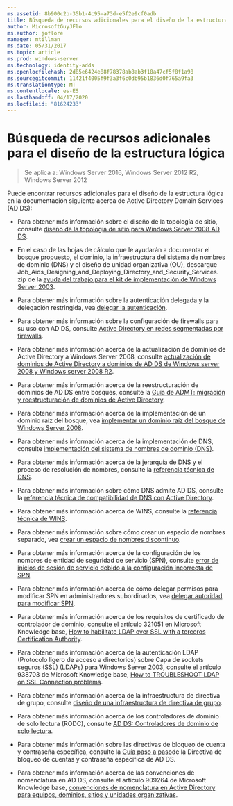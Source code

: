 ```yaml
---
ms.assetid: 8b900c2b-35b1-4c95-a73d-e5f2e9cf0adb
title: Búsqueda de recursos adicionales para el diseño de la estructura lógica
author: MicrosoftGuyJFlo
ms.author: joflore
manager: mtillman
ms.date: 05/31/2017
ms.topic: article
ms.prod: windows-server
ms.technology: identity-adds
ms.openlocfilehash: 2d85e6424e88f78378ab8ab3f18a47cf5f8f1a98
ms.sourcegitcommit: 11421f4005f9f3a3f6c0db95b1836d0f765a9fa3
ms.translationtype: MT
ms.contentlocale: es-ES
ms.lasthandoff: 04/17/2020
ms.locfileid: "81624233"
---
```

# <a name="finding-additional-resources-for-logical-structure-design"></a>Búsqueda de recursos adicionales para el diseño de la estructura lógica

> Se aplica a: Windows Server 2016, Windows Server 2012 R2, Windows Server 2012

Puede encontrar recursos adicionales para el diseño de la estructura lógica en la documentación siguiente acerca de Active Directory Domain Services (AD DS):

- Para obtener más información sobre el diseño de la topología de sitio, consulte [diseño de la topología de sitio para Windows Server 2008 AD DS](Designing-the-Site-Topology.md).

- En el caso de las hojas de cálculo que le ayudarán a documentar el bosque propuesto, el dominio, la infraestructura del sistema de nombres de dominio (DNS) y el diseño de unidad organizativa (OU), descargue Job_Aids_Designing_and_Deploying_Directory_and_Security_Services. zip de la [ayuda del trabajo para el kit de implementación de Windows Server 2003](https://microsoft.com/download/details.aspx?id=9608).

- Para obtener más información sobre la autenticación delegada y la delegación restringida, vea [delegar la autenticación](https://docs.microsoft.com/previous-versions/windows/it-pro/windows-server-2003/cc739740(v=ws.10)).

- Para obtener más información sobre la configuración de firewalls para su uso con AD DS, consulte [Active Directory en redes segmentadas por firewalls](https://microsoft.com/download/details.aspx?familyid=c2ef3846-43f0-4caf-9767-a9166368434e).

- Para obtener más información acerca de la actualización de dominios de Active Directory a Windows Server 2008, consulte [actualización de dominios de Active Directory a dominios de AD DS de Windows server 2008 y Windows server 2008 R2](https://docs.microsoft.com/previous-versions/windows/it-pro/windows-server-2008-R2-and-2008/cc731188(v=ws.10)).

- Para obtener más información acerca de la reestructuración de dominios de AD DS entre bosques, consulte la [Guía de ADMT: migración y reestructuración de dominios de Active Directory](https://docs.microsoft.com/previous-versions/windows/it-pro/windows-server-2008-R2-and-2008/cc974332(v=ws.10)).

- Para obtener más información acerca de la implementación de un dominio raíz del bosque, vea [implementar un dominio raíz del bosque de Windows Server 2008](https://docs.microsoft.com/previous-versions/windows/it-pro/windows-server-2008-R2-and-2008/cc731174(v=ws.10)).

- Para obtener más información acerca de la implementación de DNS, consulte [implementación del sistema de nombres de dominio (DNS)](https://docs.microsoft.com/previous-versions/windows/it-pro/windows-server-2003/cc780661(v=ws.10)).

- Para obtener más información acerca de la jerarquía de DNS y el proceso de resolución de nombres, consulte la [referencia técnica de DNS](https://docs.microsoft.com/previous-versions/windows/it-pro/windows-server-2003/cc779926(v=ws.10)).

- Para obtener más información sobre cómo DNS admite AD DS, consulte la [referencia técnica de compatibilidad de DNS con Active Directory](https://docs.microsoft.com/previous-versions/windows/it-pro/windows-server-2003/cc781627(v=ws.10)).

- Para obtener más información acerca de WINS, consulte la [referencia técnica de WINS](https://docs.microsoft.com/previous-versions/windows/it-pro/windows-server-2003/cc736411(v=ws.10)).

- Para obtener más información sobre cómo crear un espacio de nombres separado, vea [crear un espacio de nombres discontinuo](https://docs.microsoft.com/previous-versions/windows/it-pro/windows-server-2003/cc755926(v=ws.10)).

- Para obtener más información acerca de la configuración de los nombres de entidad de seguridad de servicio (SPN), consulte [error de inicios de sesión de servicio debido a la configuración incorrecta de SPN](https://docs.microsoft.com/previous-versions/windows/it-pro/windows-server-2003/cc772897(v=ws.10)).

- Para obtener más información acerca de cómo delegar permisos para modificar SPN en administradores subordinados, vea [delegar autoridad para modificar SPN](https://technet.microsoft.com/library/cc772895(WS.10).aspx).

- Para obtener más información acerca de los requisitos de certificado de controlador de dominio, consulte el artículo 321051 en Microsoft Knowledge base, [How to habilitate LDAP over SSL with a terceros Certification Authority](https://support.microsoft.com/help/321051/).

- Para obtener más información acerca de la autenticación LDAP (Protocolo ligero de acceso a directorios) sobre Capa de sockets seguros (SSL) (LDAPs) para Windows Server 2003, consulte el artículo 938703 de Microsoft Knowledge base, [How to TROUBLESHOOT LDAP on SSL Connection problems](https://support.microsoft.com/help/938703/).

- Para obtener más información acerca de la infraestructura de directiva de grupo, consulte [diseño de una infraestructura de directiva de grupo](https://docs.microsoft.com/previous-versions/windows/it-pro/windows-server-2003/cc786524(v=ws.10)).

- Para obtener más información acerca de los controladores de dominio de solo lectura (RODC), consulte [AD DS: Controladores de dominio de solo lectura](https://docs.microsoft.com/previous-versions/windows/it-pro/windows-server-2008-R2-and-2008/cc732801(v=ws.10)).

- Para obtener más información sobre las directivas de bloqueo de cuenta y contraseña específica, consulte la [Guía paso a paso](https://docs.microsoft.com/previous-versions/windows/it-pro/windows-server-2008-R2-and-2008/cc770842(v=ws.10))de la Directiva de bloqueo de cuentas y contraseña específica de AD DS.

- Para obtener más información acerca de las convenciones de nomenclatura en AD DS, consulte el artículo 909264 de Microsoft Knowledge base, [convenciones de nomenclatura en Active Directory para equipos, dominios, sitios y unidades organizativas](https://support.microsoft.com/help/909264/).
